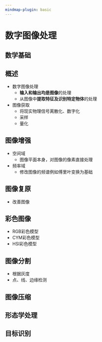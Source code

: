 ```yaml
---
mindmap-plugin: basic
---
```


# 数字图像处理

## 数学基础
## 概述
- 数字图像处理
    - **输入和输出均是图像**的处理
    - 从图像中**提取特征及识别特定物体**的处理
- 图像获取
    - 将现实物理信号离散化、数字化
    - 采样
    - 量化

## 图像增强
- 空间域
	- 图像平面本身，对图像的像素直接处理
- 频率域
	- 修改图像的频谱例如傅里叶变换为基础

## 图像复原
- 改善图像

## 彩色图像
- RGB彩色模型
- CYM彩色模型
- HSI彩色模型

## 图像分割
- 根据灰度
- 点、线、边缘检测

## 图像压缩

## 形态学处理

## 目标识别
